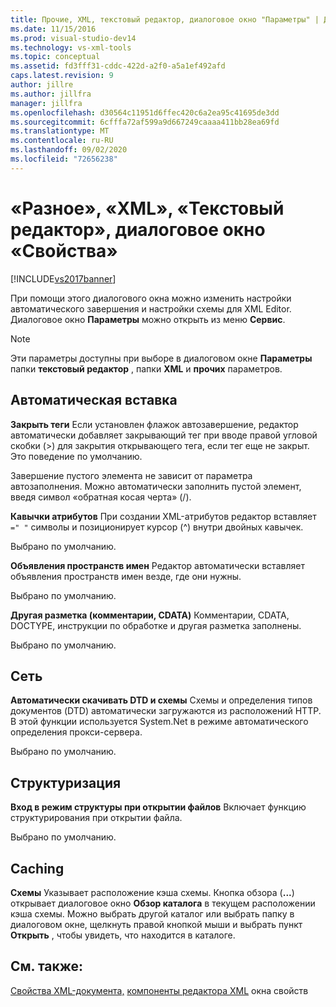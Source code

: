```yaml
---
title: Прочие, XML, текстовый редактор, диалоговое окно "Параметры" | Документация Майкрософт
ms.date: 11/15/2016
ms.prod: visual-studio-dev14
ms.technology: vs-xml-tools
ms.topic: conceptual
ms.assetid: fd3fff31-cddc-422d-a2f0-a5a1ef492afd
caps.latest.revision: 9
author: jillre
ms.author: jillfra
manager: jillfra
ms.openlocfilehash: d30564c11951d6ffec420c6a2ea95c41695de3dd
ms.sourcegitcommit: 6cfffa72af599a9d667249caaaa411bb28ea69fd
ms.translationtype: MT
ms.contentlocale: ru-RU
ms.lasthandoff: 09/02/2020
ms.locfileid: "72656238"
---
```

# <a name="miscellaneous-xml-text-editor-options-dialog-box"></a>«Разное», «XML», «Текстовый редактор», диалоговое окно «Свойства»
[!INCLUDE[vs2017banner](../includes/vs2017banner.md)]

При помощи этого диалогового окна можно изменить настройки автоматического завершения и настройки схемы для XML Editor. Диалоговое окно **Параметры** можно открыть из меню **Сервис**.

> [!NOTE]
> Эти параметры доступны при выборе в диалоговом окне **Параметры** папки **текстовый редактор** , папки **XML** и **прочих** параметров.

## <a name="auto-insert"></a>Автоматическая вставка
 **Закрыть теги** Если установлен флажок автозавершение, редактор автоматически добавляет закрывающий тег при вводе правой угловой скобки (>) для закрытия открывающего тега, если тег еще не закрыт. Это поведение по умолчанию.

 Завершение пустого элемента не зависит от параметра автозаполнения. Можно автоматически заполнить пустой элемент, введя символ «обратная косая черта» (/).

 **Кавычки атрибутов** При создании XML-атрибутов редактор вставляет `=" "` символы и позиционирует курсор (^) внутри двойных кавычек.

 Выбрано по умолчанию.

 **Объявления пространств имен** Редактор автоматически вставляет объявления пространств имен везде, где они нужны.

 Выбрано по умолчанию.

 **Другая разметка (комментарии, CDATA)** Комментарии, CDATA, DOCTYPE, инструкции по обработке и другая разметка заполнены.

 Выбрано по умолчанию.

## <a name="network"></a>Сеть
 **Автоматически скачивать DTD и схемы** Схемы и определения типов документов (DTD) автоматически загружаются из расположений HTTP. В этой функции используется System.Net в режиме автоматического определения прокси-сервера.

 Выбрано по умолчанию.

## <a name="outlining"></a>Структуризация
 **Вход в режим структуры при открытии файлов** Включает функцию структурирования при открытии файла.

 Выбрано по умолчанию.

## <a name="caching"></a>Caching
 **Схемы** Указывает расположение кэша схемы. Кнопка обзора (**...**) открывает диалоговое окно **Обзор каталога** в текущем расположении кэша схемы. Можно выбрать другой каталог или выбрать папку в диалоговом окне, щелкнуть правой кнопкой мыши и выбрать пункт **Открыть** , чтобы увидеть, что находится в каталоге.

## <a name="see-also"></a>См. также:
 [Свойства XML-документа,](../xml-tools/xml-document-properties-properties-window.md) [компоненты редактора XML](../xml-tools/xml-editor-components.md) окна свойств
